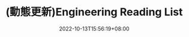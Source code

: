 ---
title: "(動態更新)Engineering Reading List"
date: 2022-10-13T15:56:19+08:00
draft: true
tags: ["read"]
---